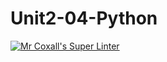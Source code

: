 # Unit2-04-Python
[![Mr Coxall's Super Linter](https://github.com/ICS3U-Programming-Kestrel-B/Unit2-04-Python/workflows/Mr%20Coxall's%20Super%20Linter/badge.svg)](https://github.com/ICS3U-Programming-Kestrel-B/Unit2-04-Python/actions/)
